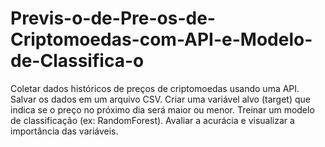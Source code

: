 # Previs-o-de-Pre-os-de-Criptomoedas-com-API-e-Modelo-de-Classifica-o
Coletar dados históricos de preços de criptomoedas usando uma API.  Salvar os dados em um arquivo CSV.  Criar uma variável alvo (target) que indica se o preço no próximo dia será maior ou menor.  Treinar um modelo de classificação (ex: RandomForest).  Avaliar a acurácia e visualizar a importância das variáveis.
